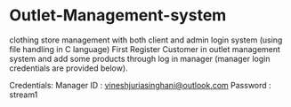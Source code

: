 # Outlet-Management-system
clothing store management with both client and admin login system (using file handling in C language)
First Register Customer in outlet management system and add some products through log in manager 
(manager login credentials are provided below).

Credentials:
Manager ID : vineshjuriasinghani@outlook.com
Password : stream1
